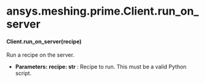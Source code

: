 # ansys.meshing.prime.Client.run_on_server



#### Client.run_on_server(recipe)

Run a recipe on the server.

* **Parameters:**
  **recipe: str**
  : Recipe to run. This must be a valid Python script.

<!-- !! processed by numpydoc !! -->
